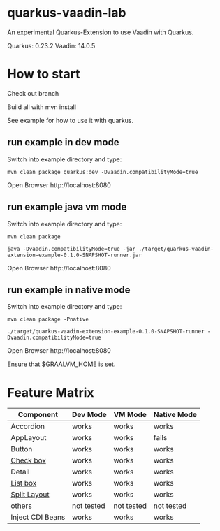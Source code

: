 # quarkus-vaadin-lab

An experimental Quarkus-Extension to use Vaadin with Quarkus.

Quarkus: 0.23.2
Vaadin: 14.0.5

# How to start

Check out branch

Build all with mvn install

See example for how to use it with quarkus.

## run example in dev mode

Switch into example directory and type:

````
mvn clean package quarkus:dev -Dvaadin.compatibilityMode=true
````

Open Browser http://localhost:8080

## run example java vm mode

Switch into example directory and type:

````
mvn clean package

java -Dvaadin.compatibilityMode=true -jar ./target/quarkus-vaadin-extension-example-0.1.0-SNAPSHOT-runner.jar
````

Open Browser http://localhost:8080

## run example in native mode

Switch into example directory and type:

````
mvn clean package -Pnative

./target/quarkus-vaadin-extension-example-0.1.0-SNAPSHOT-runner -Dvaadin.compatibilityMode=true

````

Open Browser http://localhost:8080

Ensure that $GRAALVM_HOME is set.

# Feature Matrix

 Component | Dev Mode | VM Mode | Native Mode |
 -------- | --------- | --------- | --------- |
 Accordion | works | works | works |
 AppLayout | works | works | fails |
 Button | works | works | works |
 [Check box](https://vaadin.com/components/vaadin-checkbox) | works | works | works
 Detail | works | works | works |
 [List box](https://vaadin.com/components/vaadin-list-box) | works | works | works |
 [Split Layout](https://vaadin.com/components/vaadin-split-layout) | works | works | works
 others | not tested | not tested | not tested
 Inject CDI Beans | works | works | works


